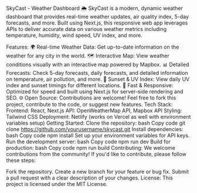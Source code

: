 SkyCast - Weather Dashboard 🌦️
SkyCast is a modern, dynamic weather dashboard that provides real-time weather updates, air quality index, 5-day forecasts, and more. Built using Next.js, this responsive web app leverages APIs to deliver accurate data on various weather metrics including temperature, humidity, wind speed, UV index, and more.

Features:
🌍 Real-time Weather Data: Get up-to-date information on the weather for any city in the world.
🗺️ Interactive Map: View weather conditions visually with an interactive map powered by Mapbox.
📊 Detailed Forecasts: Check 5-day forecasts, daily forecasts, and detailed information on temperature, air pollution, and more.
🌅 Sunset & UV Index: View daily UV index and sunset timings for different locations.
🚀 Fast & Responsive: Optimized for speed and built using Next.js for server-side rendering and SEO.
🌐 Open Source: Contributions are welcome! Feel free to fork this project, contribute to the code, or suggest new features.
Tech Stack:
Frontend: React, Next.js
API: OpenWeatherMap API, Mapbox API
Styling: Tailwind CSS
Deployment: Netlify (works on Vercel as well with environment variables setup)
Getting Started:
Clone the repository:
bash
Copy code
git clone https://github.com/yourusername/skycast.git
Install dependencies:
bash
Copy code
npm install
Set up your environment variables for API keys.
Run the development server:
bash
Copy code
npm run dev
Build for production:
bash
Copy code
npm run build
Contributing:
We welcome contributions from the community! If you'd like to contribute, please follow these steps:

Fork the repository.
Create a new branch for your feature or bug fix.
Submit a pull request with a clear description of your changes.
License:
This project is licensed under the MIT License.

